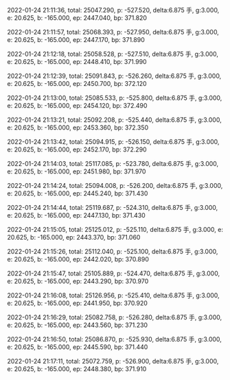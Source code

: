 2022-01-24 21:11:36, total: 25047.290, p: -527.520, delta:6.875 手, g:3.000, e: 20.625, b: -165.000, ep: 2447.040, bp: 371.820

2022-01-24 21:11:57, total: 25068.393, p: -527.950, delta:6.875 手, g:3.000, e: 20.625, b: -165.000, ep: 2447.170, bp: 371.890

2022-01-24 21:12:18, total: 25058.528, p: -527.510, delta:6.875 手, g:3.000, e: 20.625, b: -165.000, ep: 2448.410, bp: 371.990

2022-01-24 21:12:39, total: 25091.843, p: -526.260, delta:6.875 手, g:3.000, e: 20.625, b: -165.000, ep: 2450.700, bp: 372.120

2022-01-24 21:13:00, total: 25085.533, p: -525.800, delta:6.875 手, g:3.000, e: 20.625, b: -165.000, ep: 2454.120, bp: 372.490

2022-01-24 21:13:21, total: 25092.208, p: -525.440, delta:6.875 手, g:3.000, e: 20.625, b: -165.000, ep: 2453.360, bp: 372.350

2022-01-24 21:13:42, total: 25094.915, p: -526.150, delta:6.875 手, g:3.000, e: 20.625, b: -165.000, ep: 2452.170, bp: 372.290

2022-01-24 21:14:03, total: 25117.085, p: -523.780, delta:6.875 手, g:3.000, e: 20.625, b: -165.000, ep: 2451.980, bp: 371.970

2022-01-24 21:14:24, total: 25094.008, p: -526.200, delta:6.875 手, g:3.000, e: 20.625, b: -165.000, ep: 2445.240, bp: 371.430

2022-01-24 21:14:44, total: 25119.687, p: -524.310, delta:6.875 手, g:3.000, e: 20.625, b: -165.000, ep: 2447.130, bp: 371.430

2022-01-24 21:15:05, total: 25125.012, p: -525.110, delta:6.875 手, g:3.000, e: 20.625, b: -165.000, ep: 2443.370, bp: 371.060

2022-01-24 21:15:26, total: 25112.040, p: -525.100, delta:6.875 手, g:3.000, e: 20.625, b: -165.000, ep: 2442.020, bp: 370.890

2022-01-24 21:15:47, total: 25105.889, p: -524.470, delta:6.875 手, g:3.000, e: 20.625, b: -165.000, ep: 2443.290, bp: 370.970

2022-01-24 21:16:08, total: 25126.956, p: -525.410, delta:6.875 手, g:3.000, e: 20.625, b: -165.000, ep: 2441.950, bp: 370.920

2022-01-24 21:16:29, total: 25082.758, p: -526.280, delta:6.875 手, g:3.000, e: 20.625, b: -165.000, ep: 2443.560, bp: 371.230

2022-01-24 21:16:50, total: 25086.870, p: -525.930, delta:6.875 手, g:3.000, e: 20.625, b: -165.000, ep: 2445.590, bp: 371.440

2022-01-24 21:17:11, total: 25072.759, p: -526.900, delta:6.875 手, g:3.000, e: 20.625, b: -165.000, ep: 2448.380, bp: 371.910